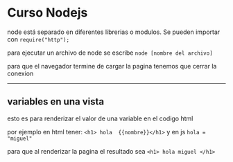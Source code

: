 # Curso Nodejs



node está separado en diferentes librerias o modulos. Se pueden importar con `require("http");`



para ejecutar un archivo de node se escribe `node [nombre del archivo]`

para que el navegador termine de cargar la pagina tenemos que cerrar la conexion 

---

## variables en una vista

esto es para renderizar el valor de una variable en el codigo html

por ejemplo en html tener: `<h1> hola  {{nombre}}</h1>` y en js `hola = "miguel"`

para que al renderizar la pagina el resultado sea `<h1> hola miguel </h1>`